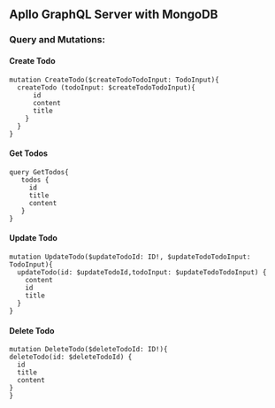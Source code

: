 ## Apllo GraphQL Server with MongoDB

### Query and Mutations:

#### Create Todo
```gql
mutation CreateTodo($createTodoTodoInput: TodoInput){
  createTodo (todoInput: $createTodoTodoInput){
      id
      content
      title
    }
  }
}
```

#### Get Todos
```gql
query GetTodos{
   todos {
     id
     title
     content
   }
}
```

#### Update Todo
```gql
mutation UpdateTodo($updateTodoId: ID!, $updateTodoTodoInput: TodoInput){
  updateTodo(id: $updateTodoId,todoInput: $updateTodoTodoInput) {
    content
    id
    title
  }
}
```

#### Delete Todo
```gql
mutation DeleteTodo($deleteTodoId: ID!){
deleteTodo(id: $deleteTodoId) {
  id
  title
  content
}
}
```